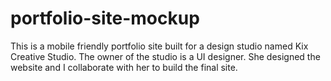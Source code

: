 # portfolio-site-mockup
This is a mobile friendly portfolio site built for a design studio named Kix Creative Studio. The owner of the studio is a UI designer. She designed the website and I collaborate with her to build the final site.
